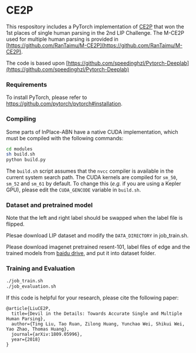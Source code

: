 # CE2P

This respository includes a PyTorch implementation of [CE2P](https://arxiv.org/abs/1809.05996) that won the 1st places of single human parsing in the 2nd LIP Challenge.  The M-CE2P used for multiple human parsing is provided in [https://github.com/RanTaimu/M-CE2P](https://github.com/RanTaimu/M-CE2P).  

The code is based upon [https://github.com/speedinghzl/Pytorch-Deeplab](https://github.com/speedinghzl/Pytorch-Deeplab)

### Requirements

To install PyTorch, please refer to https://github.com/pytorch/pytorch#installation.

### Compiling

Some parts of InPlace-ABN have a native CUDA implementation, which must be compiled with the following commands:
```bash
cd modules
sh build.sh
python build.py
``` 
The `build.sh` script assumes that the `nvcc` compiler is available in the current system search path.
The CUDA kernels are compiled for `sm_50`, `sm_52` and `sm_61` by default.
To change this (_e.g._ if you are using a Kepler GPU), please edit the `CUDA_GENCODE` variable in `build.sh`.

### Dataset and pretrained model
Note that the left and right label should be swapped when the label file is flipped. 

Plesae download LIP dataset and modify the `DATA_DIRECTORY` in job_train.sh. 
 
Please download imagenet pretrained resent-101, label files of edge and the trained models from [baidu drive](https://pan.baidu.com/s/15Fxrqe-kF4-tNuh3gka2DQ), and put it into dataset folder.

### Training and Evaluation
```bash
./job_train.sh
./job_evaluation.sh
``` 
If this code is helpful for your research, please cite the following paper:

    @article{LiuCE2P,
      title={Devil in the Details: Towards Accurate Single and Multiple Human Parsing},
      author={Ting Liu, Tao Ruan, Zilong Huang, Yunchao Wei, Shikui Wei, Yao Zhao, Thomas Huang},
      journal={arXiv:1809.05996},
      year={2018}
    }
